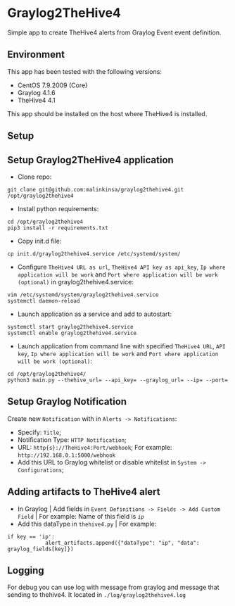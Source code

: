 # Graylog2TheHive4

Simple app to create TheHive4 alerts from Graylog Event event definition.

## Environment

This app has been tested with the following versions:
- CentOS 7.9.2009 (Core)
- Graylog 4.1.6
- TheHive4 4.1

This app should be installed on the host where TheHive4 is installed.
## Setup
## Setup Graylog2TheHive4 application

- Clone repo:

```
git clone git@github.com:malinkinsa/graylog2thehive4.git /opt/graylog2thehive4
```

- Install python requirements:

```
cd /opt/graylog2thehive4
pip3 install -r requirements.txt
```

- Copy init.d file:

```
cp init.d/graylog2thehive4.service /etc/systemd/system/
```

- Configure `TheHive4 URL as url`, `TheHive4 API key as api_key`, `Ip where application will be work` and `Port where application will be work (optional)` in graylog2thehive4.service:

```
vim /etc/systemd/system/graylog2thehive4.service
systemctl daemon-reload
```

- Launch application as a service and add to autostart:

```
systemctl start graylog2thehive4.service
systemctl enable graylog2thehive4.service
```

- Launch application from command line with specified `TheHive4 URL`, `API key`, `Ip where application will be work` and `Port where application will be work (optional)`:

```
cd /opt/graylog2thehive4/
python3 main.py --thehive_url= --api_key= --graylog_url= --ip= --port=
```

## Setup Graylog Notification

Create new `Notification` with  in `Alerts -> Notifications`:

- Specify: `Title`;
- Notification Type: `HTTP Notification`;
- URL: `http{s}://TheHive4:Port/webhook`; For example: `http://192.168.0.1:5000/webhook`
- Add this URL to Graylog whitelist or disable whitelist in `System -> Configurations`;

## Adding artifacts to TheHive4 alert

- In Graylog | Add fields in `Event Definitions -> Fields -> Add Custom Field` | For example: Name of this field is *`ip`*
- Add this dataType in `thehive4.py` | For example:

```
if key == 'ip':
            alert_artifacts.append({"dataType": "ip", "data": graylog_fields[key]})
```

## Logging

For debug you can use log with message from graylog and message that sending to thehive4. It located in `./log/graylog2thehive4.log`